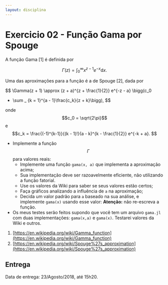 ```yaml
---
layout: disciplina
---
```


# Exercicio 02 - Função Gama por Spouge

A função Gama [1] é definida por

$$ \Gamma(z) = \int_0^{\infty} x^{z - 1}e^{-x}\text{d}x. $$

Uma das aproximações para a função é a de Spouge [2], dada por

$$ \Gamma(z + 1) \approx (z + a)^{z + \frac{1}{2}} e^{-z - a} \bigg(c_0
+ \sum _ {k = 1}^{a - 1}\frac{c_k}{z + k}\bigg), $$

onde $$c_0 = \sqrt{2\pi}$$ e
$$c_k = \frac{(-1)^{k-1}}{(k - 1)!}(a - k)^{k - \frac{1}{2}} e^{-k + a}. $$

- Implemente a função $$\Gamma$$ para valores reais:
  - Implemente uma função `gama(x, a)` que implementa a aproximação acima;
  - Sua implementação deve ser razoavelmente eficiente, não utilizando a função
    fatorial.
  - Use os valores da Wiki para saber se seus valores estão certos;
  - Faça gráficos analizando a influência de `a` na aproximação;
  - Decida um valor padrão para `a` baseado na sua análise, e implemente `gama(x)`
    usando esse valor: **Atenção:** não re-escreva a função.
- Os meus testes serão feitos supondo que você tem um arquivo `gama.jl` com duas
  implementações: `gama(x,a)` e `gama(x)`. Testarei valores da Wiki e outros.

1. [https://en.wikipedia.org/wiki/Gamma_function](https://en.wikipedia.org/wiki/Gamma_function)
2. [https://en.wikipedia.org/wiki/Spouge%27s_approximation](https://en.wikipedia.org/wiki/Spouge%27s_approximation)

## Entrega

Data de entrega: 23/Agosto/2018, até 15h20.
